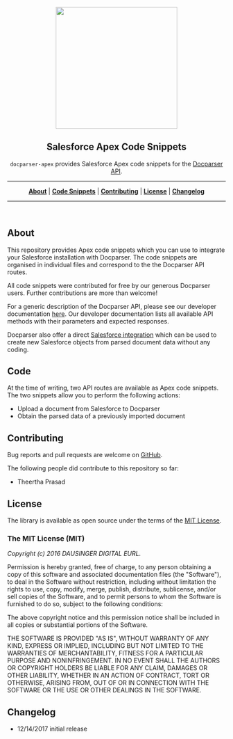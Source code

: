 <p align="center">
<a href="https://docparser.com" title="Extract Data From PDF"><img width="280" src="https://docparser.com/img/logo.png"></a>
</p>

<h2 align="center">Salesforce Apex Code Snippets</h2>

<p align="center"><code>docparser-apex</code> provides Salesforce Apex code snippets for the <a href="https://dev.docparser.com">Docparser API</a>.</p>

<hr>

<p align="center">
<b><a href="#about">About</a></b>
|
<b><a href="#code">Code Snippets</a></b>
|
<b><a href="#contributing">Contributing</a></b>
|
<b><a href="#license">License</a></b>
|
<b><a href="#changelog">Changelog</a></b>
</p>
<hr>
<br>

## About

This repository provides Apex code snippets which you can use to integrate your Salesforce installation with Docparser. The code snippets are organised in individual files and correspond to the the Docparser API routes.

All code snippets were contributed for free by our generous Docparser users. Further contributions are more than welcome!

For a generic description of the Docparser API, please see our developer documentation [here](https://dev.docparser.com/). Our developer documentation lists all available API methods with their parameters and expected responses.

Docparser also offer a direct [Salesforce integration](https://docparser.com/integration/salesforce) which can be used to create new Salesforce objects from parsed document data without any coding.

## Code

At the time of writing, two API routes are available as Apex code snippets. The two snippets allow you to perform the following actions:

* Upload a document from Salesforce to Docparser
* Obtain the parsed data of a previously imported document

## Contributing

Bug reports and pull requests are welcome on [GitHub](https://github.com/docparser/docparser-apex).

The following people did contribute to this repository so far:

* Theertha Prasad

## License

The library is available as open source under the terms of the [MIT License](http://opensource.org/licenses/MIT).

### The MIT License (MIT)

*Copyright (c) 2016 DAUSINGER DIGITAL EURL.*

Permission is hereby granted, free of charge, to any person obtaining a copy of this software and associated documentation files (the "Software"), to deal in the Software without restriction, including without limitation the rights to use, copy, modify, merge, publish, distribute, sublicense, and/or sell copies of the Software, and to permit persons to whom the Software is furnished to do so, subject to the following conditions:

The above copyright notice and this permission notice shall be included in all copies or substantial portions of the Software.

THE SOFTWARE IS PROVIDED "AS IS", WITHOUT WARRANTY OF ANY KIND, EXPRESS OR IMPLIED, INCLUDING BUT NOT LIMITED TO THE WARRANTIES OF MERCHANTABILITY, FITNESS FOR A PARTICULAR PURPOSE AND NONINFRINGEMENT. IN NO EVENT SHALL THE AUTHORS OR COPYRIGHT HOLDERS BE LIABLE FOR ANY CLAIM, DAMAGES OR OTHER LIABILITY, WHETHER IN AN ACTION OF CONTRACT, TORT OR OTHERWISE, ARISING FROM, OUT OF OR IN CONNECTION WITH THE SOFTWARE OR THE USE OR OTHER DEALINGS IN THE SOFTWARE.

## Changelog
* 12/14/2017 initial release
